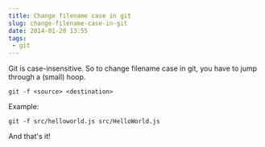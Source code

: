 ---title: Change filename case in gitslug: change-filename-case-in-gitdate: 2014-01-20 13:55tags:  - git---Git is case-insensitive. So to change filename case in git, you have to jump through a (small) hoop.

    git -f <source> <destination>

Example:

    git -f src/helloworld.js src/HelloWorld.js

And that's it!